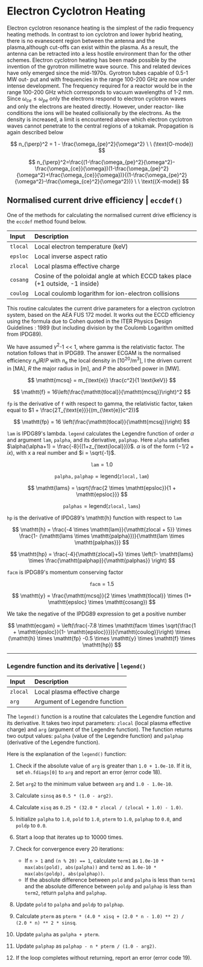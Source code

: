 # Electron Cyclotron Heating

Electron cyclotron resonance heating is the simplest of the radio frequency heating methods. In contrast to ion cyclotron and lower hybrid heating, there is no evanescent region between the antenna and the plasma,although cut-offs can exist within the plasma. 
As a result, the antenna can be retracted into a less hostile environment than for the other schemes. Electron cyclotron heating has been made possible by the invention of the gyrotron millimetre wave source. This and related devices have only emerged since the mid-1970s. Gyrotron tubes capable of 0.5-1 MW out- put and with frequencies in the range 100-200 GHz are now under intense development. The frequency required for a reactor would be in the range 100-200 GHz which corresponds to vacuum wavelengths of 1-2 mm.
Since $\omega_{ce}\le \omega_{pe}$ only the electrons respond to electron cyclotron waves and only the electrons are heated directly. However, under reactor- like conditions the ions will be heated collisionally by the electrons. As the density is increased, a limit is encountered above which electron cyclotron waves cannot penetrate to the central regions of a tokamak. Propagation is again described below

$$
n_{\perp}^2 = 1 - \frac{\omega_{pe}^2}{\omega^2} \ \  (\text{O-mode})
$$

$$
n_{\perp}^2=\frac{(1-\frac{\omega_{pe}^2}{\omega^2}-\frac{\omega_{ce}}{\omega})(1-\frac{\omega_{pe}^2}{\omega^2}+\frac{\omega_{ce}}{\omega})}{(1-\frac{\omega_{pe}^2}{\omega^2}-\frac{\omega_{ce}^2}{\omega^2})} \ \ \text{(X-mode)}
$$

## Normalised current drive efficiency | `eccdef()`

One of the methods for calculating the normalised current drive efficiency is the `eccdef` method found below.

| Input       | Description                          |
| :---------- | :----------------------------------- |
| $\mathtt{tlocal}$       |      Local electron temperature (keV)  |
| $\mathtt{epsloc}$       |  Local inverse aspect ratio |
| $\mathtt{zlocal}$    |     Local plasma effective charge |
| $\mathtt{cosang}$       |  Cosine of the poloidal angle at which ECCD takes place (+1 outside, -1 inside) 
| $\mathtt{coulog}$       | Local coulomb logarithm for ion-electron collisions |

This routine calculates the current drive parameters for a electron cyclotron system, based on the AEA FUS 172 model.
It works out the ECCD efficiency using the formula due to Cohen quoted in the ITER Physics Design Guidelines : 1989 (but including division by the Coulomb Logarithm omitted from IPDG89). 

We have assumed $\gamma^2$-1 << 1, where gamma is the relativistic factor. 
The notation follows that in IPDG89.
The answer ECGAM is the normalised efficiency $n_{\text{e}}IR/P$ with $n_{\text{e}}$ the local density in [$10^{20} / \text{m}^3$], I the driven current in [$\text{MA}$], $R$ the major radius in [$\text{m}$], and $P$ the absorbed power in  [$\text{MW}$].
        

$$
\mathtt{mcsq} = m_{\text{e}} \frac{c^2}{1  \text{keV}}
$$

$$
\mathtt{f} = 16\left(\frac{\mathtt{tlocal}}{\mathtt{mcsq}}\right)^2
$$

$\mathtt{fp}$ is the derivative of $\mathtt{f}$ with respect to gamma, the relativistic factor, taken equal to $1 + \frac{2T_{\text{e}}}{(m_{\text{e}}c^2)}$

$$
\mathtt{fp} = 16 \left(\frac{\mathtt{tlocal}}{\mathtt{mcsq}}\right)
$$
        
$\mathtt{lam}$ is IPDG89's lambda. `legend` calculates the Legendre function of order $\alpha$ and argument `lam`, `palpha`, and its derivative, `palphap`.
Here `alpha` satisfies $\alpha(\alpha+1) = \frac{-8}{(1+z_{\text{local}})}$. $\alpha$ is of the form  $(-1/2 + ix)$, with x a real number and $i = \sqrt{-1}$.

$$
\mathtt{lam} = 1.0
$$

$$
\mathtt{palpha, palphap} = \text{legend}(\mathtt{zlocal, lam})
$$

$$
\mathtt{lams} = \sqrt{\frac{2 \times \mathtt{epsloc}}{1 + \mathtt{epsloc}}}
$$

$$
\mathtt{palphas} = \text{legend}(\mathtt{zlocal, lams})
$$

$\mathtt{hp}$ is the derivative of IPDG89's \mathtt{h} function with respect to $\mathtt{lam}$

$$
\mathtt{h} = \frac{-4 \times \mathtt{lam}}{\mathtt{zlocal + 5}} \times \frac{1- (\mathtt{lams \times \mathtt{palpha}})}{\mathtt{lam \times \mathtt{palphas}}}
$$

$$
\mathtt{hp} = \frac{-4}{\mathtt{zlocal}+5} \times \left(1- \mathtt{lams} \times \frac{\mathtt{palphap}}{\mathtt{palphas}}
\right)
$$

$\mathtt{facm}$ is IPDG89's momentum conserving factor

$$
\mathtt{facm} = 1.5
$$

$$
\mathtt{y} = \frac{\mathtt{mcsq}}{2 \times \mathtt{tlocal}} \times (1+ \mathtt{epsloc} \times \mathtt{cosang})
$$

We take the negative of the IPDG89 expression to get a positive number

$$
\mathtt{ecgam} = \left(\frac{-7.8 \times \mathtt{facm \times \sqrt{\frac{1 + \mathtt{epsloc}}{1- \mathtt{epsloc}}}}}{\mathtt{coulog}}\right) \times (\mathtt{h} \times \mathtt{fp} -0.5 \times \mathtt{y} \times \mathtt{f} \times \mathtt{hp})
$$

----------------------------------------------------------------------------------
### Legendre function and its derivative | `legend()`


| Input       | Description                          |
| :---------- | :----------------------------------- |
| $\mathtt{zlocal}$       |  Local plasma effective charge  |
| $\mathtt{arg}$       |  Argument of Legendre function |

The `legend()` function is a routine that calculates the Legendre function and its derivative. It takes two input parameters: `zlocal` (local plasma effective charge) and `arg` (argument of the Legendre function). The function returns two output values: `palpha` (value of the Legendre function) and `palphap` (derivative of the Legendre function).

Here is the explanation of the `legend()` function:

1. Check if the absolute value of `arg` is greater than `1.0 + 1.0e-10`. If it is, set `eh.fdiags[0]` to `arg` and report an error (error code 18).

2. Set `arg2` to the minimum value between `arg` and `1.0 - 1.0e-10`.

3. Calculate `sinsq` as `0.5 * (1.0 - arg2)`.

4. Calculate `xisq` as `0.25 * (32.0 * zlocal / (zlocal + 1.0) - 1.0)`.

5. Initialize `palpha` to `1.0`, `pold` to `1.0`, `pterm` to `1.0`, `palphap` to `0.0`, and `poldp` to `0.0`.

6. Start a loop that iterates up to 10000 times.

7. Check for convergence every 20 iterations:
    - If `n > 1` and `(n % 20) == 1`, calculate `term1` as `1.0e-10 * max(abs(pold), abs(palpha))` and `term2` as `1.0e-10 * max(abs(poldp), abs(palphap))`.
    - If the absolute difference between `pold` and `palpha` is less than `term1` and the absolute difference between `poldp` and `palphap` is less than `term2`, return `palpha` and `palphap`.

8. Update `pold` to `palpha` and `poldp` to `palphap`.

9. Calculate `pterm` as `pterm * (4.0 * xisq + (2.0 * n - 1.0) ** 2) / (2.0 * n) ** 2 * sinsq`.

10. Update `palpha` as `palpha + pterm`.

11. Update `palphap` as `palphap - n * pterm / (1.0 - arg2)`.

12. If the loop completes without returning, report an error (error code 19).

[^1]: Abramowitz, Milton. *"Abramowitz and stegun: Handbook of mathematical functions."* US Department of Commerce 10 (1972).        